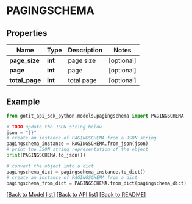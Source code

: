 # PAGINGSCHEMA


## Properties

Name | Type | Description | Notes
------------ | ------------- | ------------- | -------------
**page_size** | **int** | page size | [optional] 
**page** | **int** | page | [optional] 
**total_page** | **int** | total page | [optional] 

## Example

```python
from gotit_api_sdk_python.models.pagingschema import PAGINGSCHEMA

# TODO update the JSON string below
json = "{}"
# create an instance of PAGINGSCHEMA from a JSON string
pagingschema_instance = PAGINGSCHEMA.from_json(json)
# print the JSON string representation of the object
print(PAGINGSCHEMA.to_json())

# convert the object into a dict
pagingschema_dict = pagingschema_instance.to_dict()
# create an instance of PAGINGSCHEMA from a dict
pagingschema_from_dict = PAGINGSCHEMA.from_dict(pagingschema_dict)
```
[[Back to Model list]](../README.md#documentation-for-models) [[Back to API list]](../README.md#documentation-for-api-endpoints) [[Back to README]](../README.md)


